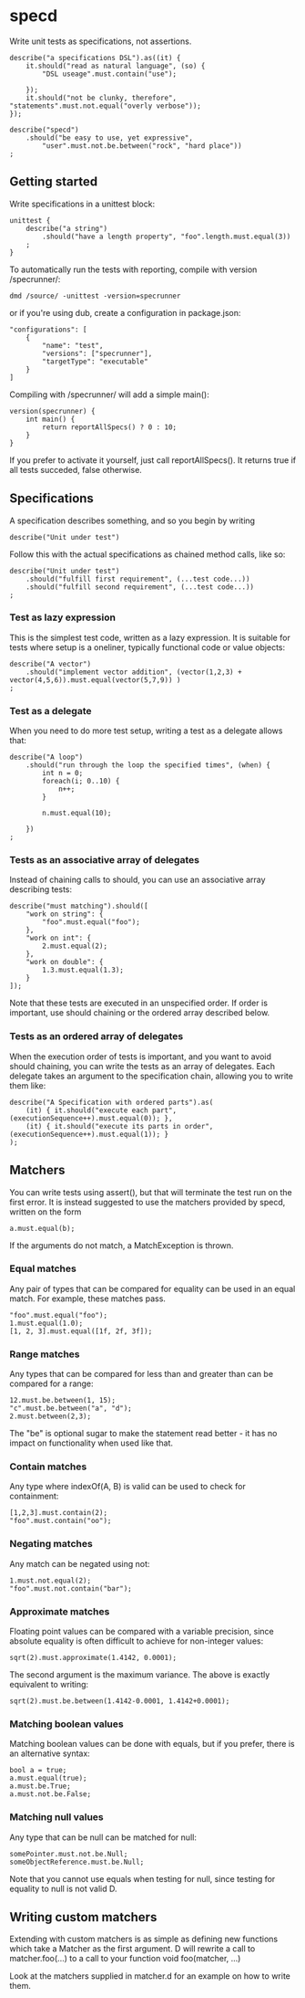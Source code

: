 # specd

Write unit tests as specifications, not assertions.

	describe("a specifications DSL").as((it) {
		it.should("read as natural language", (so) {
			"DSL useage".must.contain("use");

		});
		it.should("not be clunky, therefore", "statements".must.not.equal("overly verbose"));
	});

	describe("specd")
		.should("be easy to use, yet expressive", 
			"user".must.not.be.between("rock", "hard place"))
	;

## Getting started

Write specifications in a unittest block:

	unittest {
		describe("a string")
			.should("have a length property", "foo".length.must.equal(3))
		;
	}

To automatically run the tests with reporting, compile with version /specrunner/:

	dmd /source/ -unittest -version=specrunner

or if you're using dub, create a configuration in package.json:

	"configurations": [
		{
			"name": "test",
			"versions": ["specrunner"],
			"targetType": "executable"
		}
	]

Compiling with /specrunner/ will add a simple main():

	version(specrunner) {
		int main() {
			return reportAllSpecs() ? 0 : 10;
		}
	}

If you prefer to activate it yourself, just call reportAllSpecs(). It returns true if
all tests succeded, false otherwise.

## Specifications

A specification describes something, and so you begin by writing

	describe("Unit under test")

Follow this with the actual specifications as chained method calls, like so:

	describe("Unit under test")
		.should("fulfill first requirement", (...test code...))
		.should("fulfill second requirement", (...test code...))
	;

### Test as lazy expression

This is the simplest test code, written as a lazy expression. It is suitable for tests
where setup is a oneliner, typically functional code or value objects:

	describe("A vector")
		.should("implement vector addition", (vector(1,2,3) + vector(4,5,6)).must.equal(vector(5,7,9)) )
	;

### Test as a delegate

When you need to do more test setup, writing a test as a delegate allows that:

	describe("A loop")
		.should("run through the loop the specified times", (when) {
			int n = 0;
			foreach(i; 0..10) {
				n++;
			}

			n.must.equal(10);

		})
	;

### Tests as an associative array of delegates

Instead of chaining calls to should, you can use an associative array describing tests:

	describe("must matching").should([		
		"work on string": {
			"foo".must.equal("foo");
		},
		"work on int": {
			2.must.equal(2);
		},
		"work on double": {
			1.3.must.equal(1.3);		
		}
	]);

Note that these tests are executed in an unspecified order. If order is important, use should
chaining or the ordered array described below.

### Tests as an ordered array of delegates

When the execution order of tests is important, and you want to avoid should chaining, you can 
write the tests as an array of delegates. Each delegate takes an argument to the specification
chain, allowing you to write them like:

	describe("A Specification with ordered parts").as(
		(it) { it.should("execute each part", (executionSequence++).must.equal(0)); },
		(it) { it.should("execute its parts in order", (executionSequence++).must.equal(1)); }
	);


## Matchers

You can write tests using assert(), but that will terminate the test run on the first error. It is 
instead suggested to use the matchers provided by specd, written on the form

	a.must.equal(b);

If the arguments do not match, a MatchException is thrown.

### Equal matches

Any pair of types that can be compared for equality can be used in an equal match. For example, these
matches pass.

	"foo".must.equal("foo");
	1.must.equal(1.0);
	[1, 2, 3].must.equal([1f, 2f, 3f]);

### Range matches

Any types that can be compared for less than and greater than can be compared for a range:

	12.must.be.between(1, 15);
	"c".must.be.between("a", "d");
	2.must.between(2,3);

The "be" is optional sugar to make the statement read better - it has no impact on functionality when
used like that.

### Contain matches

Any type where indexOf(A, B) is valid can be used to check for containment:

	[1,2,3].must.contain(2);
	"foo".must.contain("oo");

### Negating matches

Any match can be negated using not:

	1.must.not.equal(2);
	"foo".must.not.contain("bar");

### Approximate matches

Floating point values can be compared with a variable precision, since absolute equality is often
difficult to achieve for non-integer values:

	sqrt(2).must.approximate(1.4142, 0.0001);

The second argument is the maximum variance. The above is exactly equivalent to writing:

	sqrt(2).must.be.between(1.4142-0.0001, 1.4142+0.0001);

### Matching boolean values

Matching boolean values can be done with equals, but if you prefer, there is an alternative syntax:

	bool a = true;
	a.must.equal(true);
	a.must.be.True;
	a.must.not.be.False;

### Matching null values

Any type that can be null can be matched for null:

	somePointer.must.not.be.Null;
	someObjectReference.must.be.Null;

Note that you cannot use equals when testing for null, since testing for equality to null is not valid D.

## Writing custom matchers

Extending with custom matchers is as simple as defining new functions which take a Matcher as the first
argument. D will rewrite a call to matcher.foo(...) to a call to your function void foo(matcher, ...)

Look at the matchers supplied in matcher.d for an example on how to write them.



